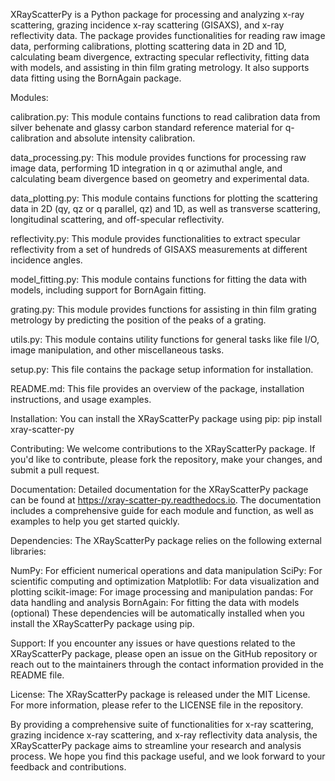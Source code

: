 XRayScatterPy is a Python package for processing and analyzing x-ray scattering, grazing incidence x-ray scattering (GISAXS), and x-ray reflectivity data. The package provides functionalities for reading raw image data, performing calibrations, plotting scattering data in 2D and 1D, calculating beam divergence, extracting specular reflectivity, fitting data with models, and assisting in thin film grating metrology. It also supports data fitting using the BornAgain package.

Modules:

calibration.py: This module contains functions to read calibration data from silver behenate and glassy carbon standard reference material for q-calibration and absolute intensity calibration.

data_processing.py: This module provides functions for processing raw image data, performing 1D integration in q or azimuthal angle, and calculating beam divergence based on geometry and experimental data.

data_plotting.py: This module contains functions for plotting the scattering data in 2D (qy, qz or q parallel, qz) and 1D, as well as transverse scattering, longitudinal scattering, and off-specular reflectivity.

reflectivity.py: This module provides functionalities to extract specular reflectivity from a set of hundreds of GISAXS measurements at different incidence angles.

model_fitting.py: This module contains functions for fitting the data with models, including support for BornAgain fitting.

grating.py: This module provides functions for assisting in thin film grating metrology by predicting the position of the peaks of a grating.

utils.py: This module contains utility functions for general tasks like file I/O, image manipulation, and other miscellaneous tasks.

setup.py: This file contains the package setup information for installation.

README.md: This file provides an overview of the package, installation instructions, and usage examples.

Installation:
You can install the XRayScatterPy package using pip:
pip install xray-scatter-py


Contributing:
We welcome contributions to the XRayScatterPy package. If you'd like to contribute, please fork the repository, make your changes, and submit a pull request.

Documentation:
Detailed documentation for the XRayScatterPy package can be found at https://xray-scatter-py.readthedocs.io. The documentation includes a comprehensive guide for each module and function, as well as examples to help you get started quickly.

Dependencies:
The XRayScatterPy package relies on the following external libraries:

NumPy: For efficient numerical operations and data manipulation
SciPy: For scientific computing and optimization
Matplotlib: For data visualization and plotting
scikit-image: For image processing and manipulation
pandas: For data handling and analysis
BornAgain: For fitting the data with models (optional)
These dependencies will be automatically installed when you install the XRayScatterPy package using pip.

Support:
If you encounter any issues or have questions related to the XRayScatterPy package, please open an issue on the GitHub repository or reach out to the maintainers through the contact information provided in the README file.

License:
The XRayScatterPy package is released under the MIT License. For more information, please refer to the LICENSE file in the repository.

By providing a comprehensive suite of functionalities for x-ray scattering, grazing incidence x-ray scattering, and x-ray reflectivity data analysis, the XRayScatterPy package aims to streamline your research and analysis process. We hope you find this package useful, and we look forward to your feedback and contributions.
